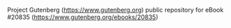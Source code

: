 Project Gutenberg (https://www.gutenberg.org) public repository for eBook #20835 (https://www.gutenberg.org/ebooks/20835)

